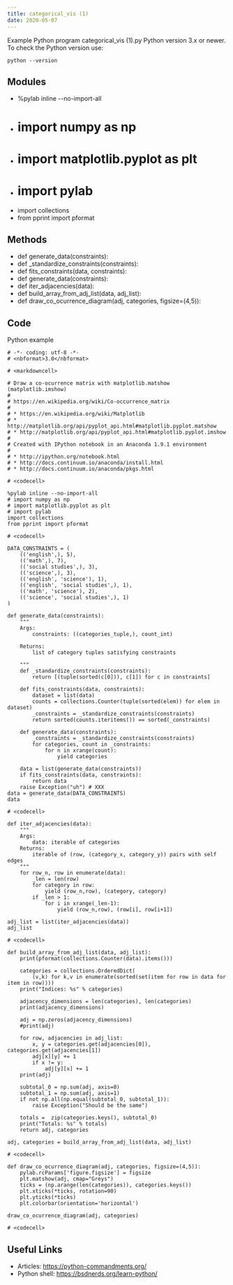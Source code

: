 ```yaml
---
title: categorical_vis (1)
date: 2020-05-07
---
```

Example Python program categorical_vis (1).py
Python version 3.x or newer.
To check the Python version use:

    python --version

## Modules

* %pylab inline --no-import-all
* # import numpy as np
* # import matplotlib.pyplot as plt
* # import pylab
* import collections
* from pprint import pformat

## Methods

* def generate_data(constraints):
* def _standardize_constraints(constraints):
* def fits_constraints(data, constraints):
* def generate_data(constraints):
* def iter_adjacencies(data):
* def build_array_from_adj_list(data, adj_list):
* def draw_co_ocurrence_diagram(adj, categories, figsize=(4,5)):

## Code

Python example

    # -*- coding: utf-8 -*-
    # <nbformat>3.0</nbformat>
    
    # <markdowncell>
    
    # Draw a co-ocurrence matrix with matplotlib.matshow (matplotlib.imshow)
    # 
    # https://en.wikipedia.org/wiki/Co-occurrence_matrix
    # 
    # * https://en.wikipedia.org/wiki/Matplotlib
    # * http://matplotlib.org/api/pyplot_api.html#matplotlib.pyplot.matshow
    # * http://matplotlib.org/api/pyplot_api.html#matplotlib.pyplot.imshow
    # 
    # Created with IPython notebook in an Anaconda 1.9.1 environment
    # 
    # * http://ipython.org/notebook.html
    # * http://docs.continuum.io/anaconda/install.html
    # * http://docs.continuum.io/anaconda/pkgs.html
    
    # <codecell>
    
    %pylab inline --no-import-all
    # import numpy as np
    # import matplotlib.pyplot as plt
    # import pylab
    import collections
    from pprint import pformat
    
    # <codecell>
    
    DATA_CONSTRAINTS = (
        (('english',), 5),
        (('math',), 7),
        (('social studies',), 3),
        (('science',), 3),
        (('english', 'science'), 1),
        (('english', 'social studies',), 1),
        (('math', 'science'), 2),
        (('science', 'social studies',), 1)
    )
    
    def generate_data(constraints):
        """
        Args:
            constraints: ((categories_tuple,), count_int)
    
        Returns:
            list of category tuples satisfying constraints
    
        """
        def _standardize_constraints(constraints):
            return [(tuple(sorted(c[0])), c[1]) for c in constraints]
    
        def fits_constraints(data, constraints):
            dataset = list(data)
            counts = collections.Counter(tuple(sorted(elem)) for elem in dataset)
            _constraints = _standardize_constraints(constraints)
            return sorted(counts.iteritems()) == sorted(_constraints)
    
        def generate_data(constraints):
            _constraints = _standardize_constraints(constraints)
            for categories, count in _constraints:
                for n in xrange(count):
                    yield categories
    
        data = list(generate_data(constraints))
        if fits_constraints(data, constraints):
            return data
        raise Exception("uh") # XXX
    data = generate_data(DATA_CONSTRAINTS)
    data
    
    # <codecell>
    
    def iter_adjacencies(data):
        """
        Args:
            data: iterable of categories
        Returns:
            iterable of (row, (category_x, category_y)) pairs with self edges
        """
        for row_n, row in enumerate(data):
            _len = len(row)
            for category in row:
                yield (row_n,row), (category, category)
            if _len > 1:
                for i in xrange(_len-1):
                    yield (row_n,row), (row[i], row[i+1])
    
    adj_list = list(iter_adjacencies(data))
    adj_list
    
    # <codecell>
    
    def build_array_from_adj_list(data, adj_list):
        print(pformat(collections.Counter(data).items()))
        
        categories = collections.OrderedDict(
            (v,k) for k,v in enumerate(sorted(set(item for row in data for item in row))))
        print("Indices: %s" % categories)
        
        adjacency_dimensions = len(categories), len(categories)
        print(adjacency_dimensions)
        
        adj = np.zeros(adjacency_dimensions)
        #print(adj)
        
        for row, adjacencies in adj_list:
            x, y = categories.get(adjacencies[0]), categories.get(adjacencies[1])
            adj[x][y] += 1
            if x != y:
                adj[y][x] += 1
        print(adj)
        
        subtotal_0 = np.sum(adj, axis=0)
        subtotal_1 = np.sum(adj, axis=1)
        if not np.all(np.equal(subtotal_0, subtotal_1)):
            raise Exception("Should be the same")
        
        totals =  zip(categories.keys(), subtotal_0)
        print("Totals: %s" % totals)
        return adj, categories
    
    adj, categories = build_array_from_adj_list(data, adj_list)
    
    # <codecell>
    
    def draw_co_ocurrence_diagram(adj, categories, figsize=(4,5)):
        pylab.rcParams['figure.figsize'] = figsize
        plt.matshow(adj, cmap="Greys")
        ticks = (np.arange(len(categories)), categories.keys())
        plt.xticks(*ticks, rotation=90)
        plt.yticks(*ticks)
        plt.colorbar(orientation='horizontal')
    
    draw_co_ocurrence_diagram(adj, categories)
    
    # <codecell>
    
    

## Useful Links

- Articles: https://python-commandments.org/
- Python shell: https://bsdnerds.org/learn-python/
